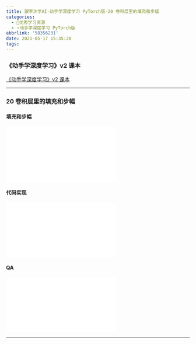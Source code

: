 ```yaml
---
title: 跟李沐学AI-动手学深度学习 PyTorch版-20 卷积层里的填充和步幅
categories:
  - 🌙优秀学习资源
  - ⭐动手学深度学习 PyTorch版
abbrlink: '58356231'
date: 2021-05-17 15:35:20
tags:
---
```


### 《动手学深度学习》v2 课本

[《动手学深度学习》v2 课本](http://zh.d2l.ai/)

***

### 20 卷积层里的填充和步幅

#### 填充和步幅

<iframe src="//player.bilibili.com/player.html?aid=205518852&bvid=BV1Th411U7UN&cid=339698670&page=1" scrolling="no" border="0" frameborder="no" framespacing="0" allowfullscreen="true"> </iframe>

<!--more-->

#### 代码实现

<iframe src="//player.bilibili.com/player.html?aid=205518852&bvid=BV1Th411U7UN&cid=339703512&page=2" scrolling="no" border="0" frameborder="no" framespacing="0" allowfullscreen="true"> </iframe>

#### QA

<iframe src="//player.bilibili.com/player.html?aid=205518852&bvid=BV1Th411U7UN&cid=339704905&page=3" scrolling="no" border="0" frameborder="no" framespacing="0" allowfullscreen="true"> </iframe>

***
